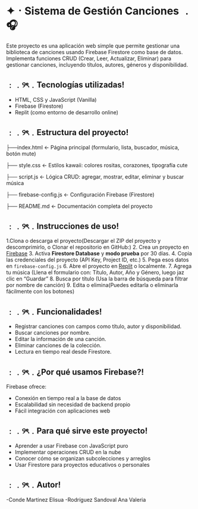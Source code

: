 # ✦ㆍSistema de Gestión Canciones ﹒🎧

Este proyecto es una aplicación web simple que permite gestionar una biblioteca de canciones usando Firebase Firestore como base de datos. Implementa funciones CRUD (Crear, Leer, Actualizar, Eliminar) para gestionar canciones, incluyendo títulos, autores, géneros y disponibilidad.

## ﹕﹒୨ৎ﹒Tecnologías utilizadas!

- HTML, CSS y JavaScript (Vanilla)
- Firebase (Firestore)
- Replit (como entorno de desarrollo online)

##  ﹕﹒୨ৎ﹒Estructura del proyecto!
├──index.html              ← Página principal (formulario, lista, buscador, música, botón mute)

├── style.css               ← Estilos kawaii: colores rositas, corazones, tipografía cute

├── script.js               ← Lógica CRUD: agregar, mostrar, editar, eliminar y buscar música

├── firebase-config.js      ← Configuración Firebase (Firestore)

├── README.md               ← Documentación completa del proyecto


##  ﹕﹒୨ৎ﹒Instrucciones de uso!

1.Clona o descarga el proyecto(Descargar el ZIP del proyecto y descomprimirlo, o Clonar el repositorio en GitHub:)
2. Crea un proyecto en [Firebase](https://console.firebase.google.com/)
3. Activa **Firestore Database** y **modo prueba** por 30 días.
4. Copia las credenciales del proyecto (API Key, Project ID, etc.)
5. Pega esos datos en `firebase-config.js`
6. Abre el proyecto en [Replit](https://replit.com/) o localmente.
7. Agrega tu música (Llena el formulario con:
Título, Autor, Año y Género, luego jaz clic en “Guardar”
8. Busca por título (Usa la barra de búsqueda para filtrar por nombre de canción)
9.  Edita o elimina(Puedes editarla o eliminarla fácilmente con los botones)


##  ﹕﹒୨ৎ﹒Funcionalidades!

-  Registrar canciones con campos como título, autor y disponibilidad.
-  Buscar canciones por nombre.
-  Editar la información de una canción.
-  Eliminar canciones de la colección.
-  Lectura en tiempo real desde Firestore.

##  ﹕﹒୨ৎ﹒¿Por qué usamos Firebase?!

Firebase ofrece:
- Conexión en tiempo real a la base de datos
- Escalabilidad sin necesidad de backend propio
- Fácil integración con aplicaciones web

##  ﹕﹒୨ৎ﹒Para qué sirve este proyecto!

- Aprender a usar Firebase con JavaScript puro
- Implementar operaciones CRUD en la nube
- Conocer cómo se organizan subcolecciones y arreglos
- Usar Firestore para proyectos educativos o personales

##  ﹕﹒୨ৎ﹒Autor!

-Conde Martinez Elisua
-Rodríguez Sandoval Ana Valeria

